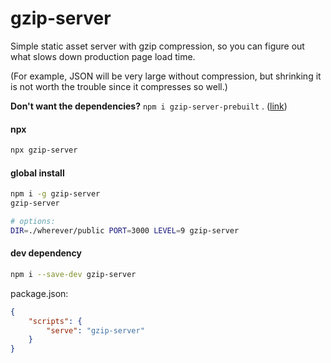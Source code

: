 # gzip-server

Simple static asset server with gzip compression, so you can figure out what slows down production page load time.

(For example, JSON will be very large without compression, but shrinking it is not worth the trouble since it compresses so well.)

**Don't want the dependencies?** `npm i gzip-server-prebuilt` . ([link](https://www.npmjs.com/package/gzip-server-prebuilt))

#### npx

```sh
npx gzip-server
```

#### global install

```sh
npm i -g gzip-server
gzip-server

# options:
DIR=./wherever/public PORT=3000 LEVEL=9 gzip-server
```

#### dev dependency

```sh
npm i --save-dev gzip-server
```

package.json:

```json
{
    "scripts": {
        "serve": "gzip-server"
    }
}
```
